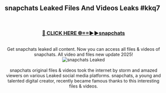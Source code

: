 ## snapchats Leaked Files And Videos Leaks #kkq7
<br>
<div align="center">
<h3><a href="https://watchclip.my.id/snapchats" rel="nofollow">🔴 CLICK HERE 🌐==►►snapchats</a></h3>
<br>
Get snapchats leaked all content. Now you can access all files & videos of snapchats. All video and files new update 2025!
<br>
<a href="https://watchclip.my.id/snapchats" rel="nofollow" data-target="animated-image.originalLink"><img src="https://i.ibb.co.com/WyWwxjT/player-gif2.gif" alt="snapchats Leaked" style="max-width: 100%; display: inline-block;" data-target="animated-image.originalImage"></a>
<br><br>
snapchats original files & videos took the internet by storm and amazed viewers on various Leaked social media platforms. snapchats, a young and talented digital creator, recently became famous thanks to this interesting files & videos.
</div>
<br>